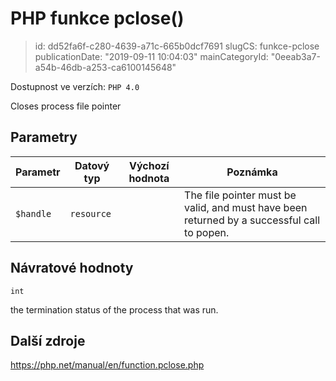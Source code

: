 PHP funkce pclose()
===================

> id: dd52fa6f-c280-4639-a71c-665b0dcf7691
> slugCS: funkce-pclose
> publicationDate: "2019-09-11 10:04:03"
> mainCategoryId: "0eeab3a7-a54b-46db-a253-ca6100145648"

Dostupnost ve verzích: `PHP 4.0`

Closes process file pointer


Parametry
--------------

| Parametr | Datový typ | Výchozí hodnota | Poznámka |
|-----|-----|-----|-----|
| `$handle` | `resource` |  | The file pointer must be valid, and must have been returned by a successful call to popen. |


Návratové hodnoty
----------------

`int`

the termination status of the process that was run.

Další zdroje
------------

https://php.net/manual/en/function.pclose.php
